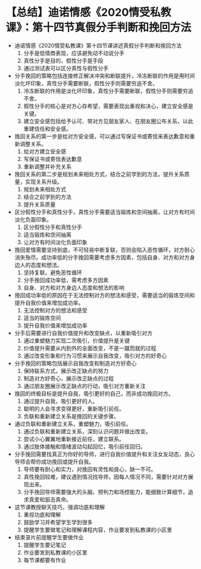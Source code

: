 # 【总结】迪诺情感《2020情受私教课》：第十四节真假分手判断和挽回方法

-   迪诺情感《2020情受私教课》第十四节课讲述真假分手判断和挽回方法
    1.  分手是低情商表现，应该避免动不动说分手
    2.  真性分手是目的，假性分手是手段
    3.  通过测试表可以区分真性与假性分手
-   分手挽回的策略包括连接修正解决冲突和断联提升，冷冻断联的作用是用时间淡化坏印象，真性分手需要断联，假性分手则需要穷追不舍。
    1.  冷冻断联的作用是淡化坏印象，真性分手需要断联，假性分手则需要穷追不舍。
    2.  假性分手的核心是对方心存希望，需要表现出重视和决心，建立安全感是关键。
    3.  建立安全感包括给予认可、带对方见朋友家人、在朋友圈公布关系，以此重建信任和安全感。
-   挽回关系的第一步是给对方安全感，可以通过写保证书或寄信来表达歉意和重新调整关系。
    1.  给对方建立安全感
    2.  写保证书或寄信表达歉意
    3.  重新调整并补充关系
-   挽回关系的第二步是规划未来相处方式，结合之前学到的方法，提升关系质量，实现关系升级。
    1.  规划未来相处方式
    2.  结合之前学到的方法
    3.  提升关系质量
-   区分假性分手和真性分手，真性分手需要适当锻炼和空间抽离，让对方有时间淡化负面印象。
    1.  区分假性分手和真性分手
    2.  适当锻炼和空间抽离
    3.  让对方有时间淡化负面印象
-   挽回爱情需要坚持到底，不可轻易中断复联，否则会陷入恶性循环，对方耐心消失殆尽。成功率低的分手挽回需要考虑多方因素，包括自身、对方和对方身边人的态度和想法。
    1.  坚持复联，避免恶性循环
    2.  分手挽回成功率低，需考虑多方因素
    3.  自身、对方和对方身边人态度和想法的影响
-   挽回成功率低的原因在于无法控制对方的想法和感受，需要适当的锻炼空间和提升自我价值来增加成功率。
    1.  无法控制对方的想法和感受
    2.  适当的锻炼空间
    3.  提升自我价值来增加成功率
-   分手后需要进行自我价值提升和改变缺点，以重新吸引对方
    1.  通过重塑魅力实现二次吸引，价值提升是关键
    2.  价值提升需要从内到外的全面改变，不是一蹴而就的过程
    3.  通过改变形象和行为习惯来展示自我改变，吸引对方的好奇心
-   分手挽回的策略包括展示自我改变和制造对方好奇心
    1.  保持联系方式，展示改正缺点的努力
    2.  制造对方好奇心，展示改正缺点的过程
    3.  通过朋友圈展示改正缺点的行动，吸引对方重新关注
-   挽回的终极目标是提升自我，吸引更好的自己，而非成功挽回对方。
    1.  通过提升自我，吸引更好的人。
    2.  聪明的人会寻求变得更好，重新吸引前任。
    3.  负联和重新建立关系是挽回的关键步骤。
-   通过负联和重新建立关系，重塑魅力，吸引前任。
    1.  通过负联和重新建立关系，深刻认识问题并做出改变。
    2.  尝试小心翼翼地重新接近前任，建立联系。
    3.  通过肢体接触和情绪波动勾起回忆，吸引前任回归。
-   分手挽回需要找真正为你好的导师，进行自我价值提升和关注女友动态，良心导师会帮你成功挽回或提升自我。
    1.  导师要有耐心和实力，对挽回有灵性和良心，缺一不可。
    2.  真性挽回较难，建议遇到情况找导师，因每人情况不同，需要针对对方展现出来。
    3.  分手挽回导师需要强大的头脑、预判力和场控能力，能细致计算细节，追求真爱和狙击真命。
-   这节课教授聊天技巧，强调功底和理解
    1.  重视功底和理解
    2.  鼓励学习并希望学生学到很多
    3.  提醒学生要做笔记和理解课程内容，作业要发到私教课的小区里
-   结束录片前提醒学生要做作业
    1.  提醒学生要记笔记
    2.  作业要发到私教课的小区里
    3.  每节课都要有作业